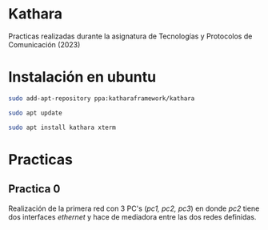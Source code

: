 # Kathara
Practicas realizadas durante la asignatura de  Tecnologías y Protocolos de Comunicación (2023)


# Instalación en ubuntu

```bash
sudo add-apt-repository ppa:katharaframework/kathara

sudo apt update

sudo apt install kathara xterm
```

# Practicas

## Practica 0
Realización de la primera red con 3 PC's (_pc1, pc2, pc3_) en donde _pc2_ tiene dos interfaces _ethernet_ y hace de mediadora entre las dos redes definidas.